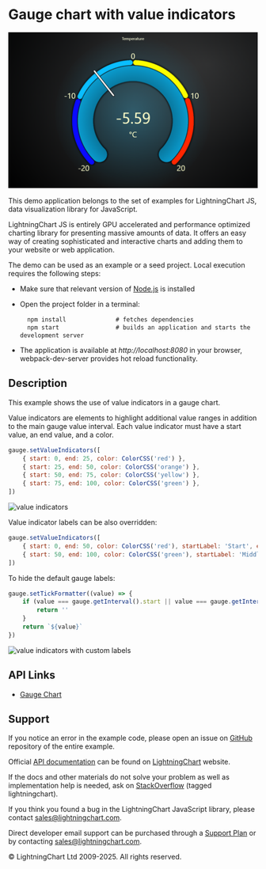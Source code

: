 # Gauge chart with value indicators

![Gauge chart with value indicators](valueIndicatorGauge-darkGold.png)

This demo application belongs to the set of examples for LightningChart JS, data visualization library for JavaScript.

LightningChart JS is entirely GPU accelerated and performance optimized charting library for presenting massive amounts of data. It offers an easy way of creating sophisticated and interactive charts and adding them to your website or web application.

The demo can be used as an example or a seed project. Local execution requires the following steps:

-   Make sure that relevant version of [Node.js](https://nodejs.org/en/download/) is installed
-   Open the project folder in a terminal:

          npm install              # fetches dependencies
          npm start                # builds an application and starts the development server

-   The application is available at _http://localhost:8080_ in your browser, webpack-dev-server provides hot reload functionality.


## Description

This example shows the use of value indicators in a gauge chart.

Value indicators are elements to highlight additional value ranges in addition to the main gauge value interval.
Each value indicator must have a start value, an end value, and a color.

```javascript
gauge.setValueIndicators([
    { start: 0, end: 25, color: ColorCSS('red') },
    { start: 25, end: 50, color: ColorCSS('orange') },
    { start: 50, end: 75, color: ColorCSS('yellow') },
    { start: 75, end: 100, color: ColorCSS('green') },
])
```

![value indicators](./assets/valueIndicators1.png)

Value indicator labels can be also overridden:

```javascript
gauge.setValueIndicators([
    { start: 0, end: 50, color: ColorCSS('red'), startLabel: 'Start', endLabel: '' },
    { start: 50, end: 100, color: ColorCSS('green'), startLabel: 'Middle', endLabel: 'End' },
])
```

To hide the default gauge labels:

```javascript
gauge.setTickFormatter((value) => {
    if (value === gauge.getInterval().start || value === gauge.getInterval().end) {
        return ''
    }
    return `${value}`
})
```

![value indicators with custom labels](./assets/valueIndicators2.png)


## API Links

* [Gauge Chart]


## Support

If you notice an error in the example code, please open an issue on [GitHub][0] repository of the entire example.

Official [API documentation][1] can be found on [LightningChart][2] website.

If the docs and other materials do not solve your problem as well as implementation help is needed, ask on [StackOverflow][3] (tagged lightningchart).

If you think you found a bug in the LightningChart JavaScript library, please contact sales@lightningchart.com.

Direct developer email support can be purchased through a [Support Plan][4] or by contacting sales@lightningchart.com.

[0]: https://github.com/Arction/
[1]: https://lightningchart.com/lightningchart-js-api-documentation/
[2]: https://lightningchart.com
[3]: https://stackoverflow.com/questions/tagged/lightningchart
[4]: https://lightningchart.com/support-services/

© LightningChart Ltd 2009-2025. All rights reserved.


[Gauge Chart]: https://lightningchart.com/js-charts/api-documentation/v8.0.0/classes/GaugeChart.html

